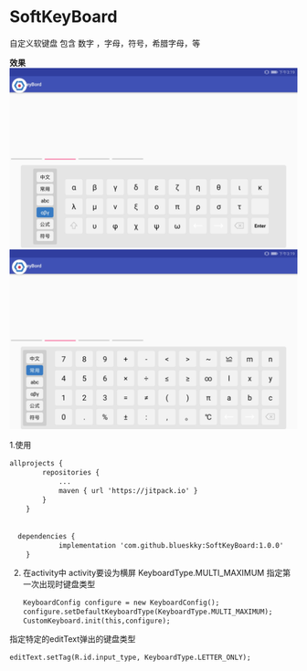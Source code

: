 # SoftKeyBoard

自定义软键盘  包含 数字 ，字母，符号，希腊字母，等

  **效果**
 ![](screenshot/Screenshot_20190430-151905.jpg)   ![](screenshot/Screenshot_20190430-151920.jpg)

1.使用

```allprojects {
allprojects {
		repositories {
			...
			maven { url 'https://jitpack.io' }
		}
	}
	
	
  dependencies {
	        implementation 'com.github.blueskky:SoftKeyBoard:1.0.0'
	}
```

2. 在activity中  activity要设为横屏     KeyboardType.MULTI_MAXIMUM  指定第一次出现时键盘类型

   ```
   KeyboardConfig configure = new KeyboardConfig();
   configure.setDefaultKeyboardType(KeyboardType.MULTI_MAXIMUM);
   CustomKeyboard.init(this,configure);
   ```

   

  指定特定的editText弹出的键盘类型

```
editText.setTag(R.id.input_type, KeyboardType.LETTER_ONLY);
```

